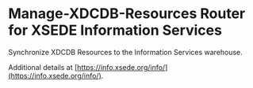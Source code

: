 # Manage-XDCDB-Resources Router for XSEDE Information Services

Synchronize XDCDB Resources to the Information Services warehouse.

Additional details at [https://info.xsede.org/info/](https://info.xsede.org/info/).
